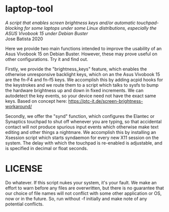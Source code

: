 laptop-tool
===========

_A script that enables screen brightness keys and/or automatic touchpad-blocking for some laptops
under some Linux distributions, especially the ASUS Vivobook 15 under Debian Buster_  
Jose Batista 2020  

Here we provide two main functions intended to improve the usability of an Asus Vivobook 15
on Debian Buster. However, these may prove useful on other configurations. Try it and find out.

Firstly, we provide the "brightness\_keys" feature, which enables the otherwise unresponsive
backlight keys, which on an the Asus Vivobook 15 are the fn-F4 and fn-f5 keys.
We accomplish this by adding acpid hooks for the keystrokes and we route them to a script
which talks to sysfs to bump the hardware brightness up and down in fixed increments.
We can autodetect the key events, so your device need not have the exact same keys.
Based on concept here: https://ptc-it.de/screen-brightness-workaround/

Secondly, we offer the "synd" function, which configures the Elantec or Synaptics touchpad
to shut off whenever you are typing, so that accidental contact will not produce spurious
input events which otherwise make text editing and other things a nightmare.
We accomplish this by installing an Xsession script which starts syndaemon for every
new X11 session on the system. The delay with which the touchpad is re-enabled is
adjustable, and is specified in decimal or float seconds.


LICENSE
=======

Do whatever. If this script nukes your system, it's your fault. We make an effort to
warn before any files are overwritten, but there is no guarantee that our choice
of file names will not conflict with some other application or OS, now or in the future.
So, run without -f initially and make note of any potential conflicts.

